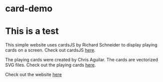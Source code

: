 # card-demo
# This is a test

This simple website uses cardsJS by Richard Schneider to display playing cards on a screen.
Check out cardsJS [here](https://github.com/richardschneider/cardsJS).

The playing cards were created by Chris Aguilar. The cards are vectorized SVG files.
Check out the playing cards [here](https://sourceforge.net/projects/vector-cards/).

Check out the website [here](https://ryanbhuynh.github.io/card-demo)
